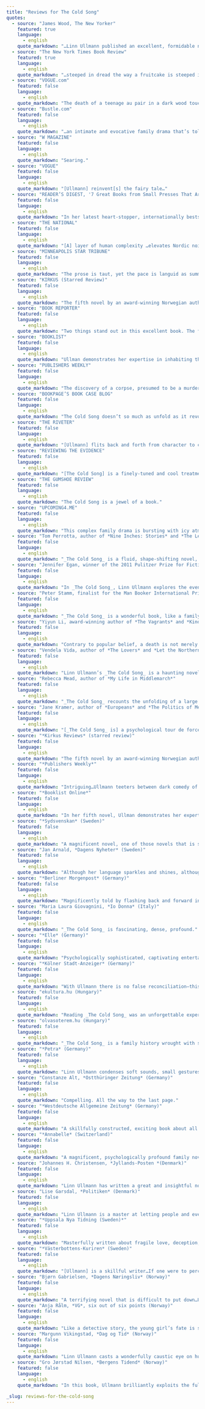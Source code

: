 ```yaml
---
title: "Reviews for The Cold Song"
quotes:
  - source: "James Wood, The New Yorker"
    featured: true
    language:
      - english
    quote_markdown: "…Linn Ullmann published an excellent, formidable novel this year…Ullmann is very good at evoking the peculiar, charged stasis of a household in which mentally active and intellectually vital people are resolutely failing to communicate with each other—the loneliness of communality, in short. She is a very exact writer, who is unsparing of her characters: a tonic, sharp, lyrical, intelligent novelist who deserves to be better-known in English."
  - source: "The New York Times Book Review"
    featured: true
    language:
      - english
    quote_markdown: "…steeped in dread the way a fruitcake is steeped in rum: Every page, every line, seems to glisten with vapors of sumptuous, intoxicating unease…Ullmann’s voice on the page is a lean, tough-minded thing, scrubbed and scoured of sentimentality straight through to the final, Carveresque pages, in which she pulls off an 11th-hour radiance, a tonal shift from minor to major key."
  - source: "VOGUE.com"
    featured: false
    language:
      - english
    quote_markdown: "The death of a teenage au pair in a dark wood touches off Norwegian author Linn Ullmann’s breakout fifth novel, The Cold Song, in which the question of culpability unearths a treasure trove of tantalizing family secrets. Set at an elegant estate on Norway’s seacoast, this spare, irresistibly moody inquiry into one family’s collective memory is populated with richly ambiguous characters."
  - source: "Bustle.com"
    featured: false
    language:
      - english
    quote_markdown: "…an intimate and evocative family drama that’s told like a thriller, and is all the more terrifying for its humanity and realism."
  - source: "W MAGAZINE"
    featured: false
    language:
      - english
    quote_markdown: "Searing."
  - source: "VOGUE"
    featured: false
    language:
      - english
    quote_markdown: "[Ullmann] reinvent[s] the fairy tale…"
  - source: "READER’S DIGEST, '7 Great Books from Small Presses That Are Worth Your Time'"
    featured: false
    language:
      - english
    quote_markdown: "In her latest heart-stopper, internationally bestselling author Ullmann…combines a mysterious murder with a razor-sharp eye for family relationships."
  - source: "THE NATIONAL"
    featured: false
    language:
      - english
    quote_markdown: "[A] layer of human complexity …elevates Nordic noir to something more than simple genre fiction… Norwegian novelist Linn ­Ullmann’s masterful fifth novel The Cold Song, while not technically a crime thriller as such, is something of a case in point – borrowing elements of the genre but combining them with those of a subtle dark domestic drama, she’s written a technically adventurous hybrid that delivers in terms of complexity of characters, the darkness of an original Grimm’s fairy tale and the heightened atmosphere of a tense thriller."
  - source: "MINNEAPOLIS STAR TRIBUNE"
    featured: false
    language:
      - english
    quote_markdown: "The prose is taut, yet the pace is languid as summer in that before-the-storm tension…The real achievement of this novel is Ullmann’s gift to imbue the tension of a thriller via the unease of the mundane… The Cold Song is more a mystery in the way most families tend to be mysteries unto themselves."
  - source: "KIRKUS (Starred Review)"
    featured: false
    language:
      - english
    quote_markdown: "The fifth novel by an award-winning Norwegian author and critic deserves to win her a much larger stateside readership. The latest and best from Ullmann resists categorization, except as a literary page-turner. It’s a murder mystery. It’s a multigenerational psychodrama of a dysfunctional family. And it’s a very dark comedy of manners. Yet the author’s command is such that it never reads like a pastiche or suffers from jarring shifts of tone… [Ullmann] might be best known in this country as the daughter of Ingmar Bergman and Liv Ullmann, but her accomplishment here merits more than recognition by association."
  - source: "BOOK REPORTER"
    featured: false
    language:
      - english
    quote_markdown: "Two things stand out in this excellent book. The first is the seamless movement of multiple complex characters through several years of time plus flashbacks to a tragedy in Siri’s early childhood…The second is the impossibly perfect ending…Leo Tolstoy’s assessment of relationships, All happy families are alike; each unhappy family is unhappy in its own way, rings true in The Cold Song. The ugly secrets and tragic deaths are peculiar to Jenny Brodal and those who surround her, but Linn Ullmann’s careful revelations and delicate timing are evocative and believable to all of us — from happy and unhappy families alike."
  - source: "BOOKLIST"
    featured: false
    language:
      - english
    quote_markdown: "Ullman demonstrates her expertise in inhabiting the minds of complex characters…Readers who appreciate an unconventional narrative flow will find this a deeply moving story of troubled relationships and unsettled memories."
  - source: "PUBLISHERS WEEKLY"
    featured: false
    language:
      - english
    quote_markdown: "The discovery of a corpse, presumed to be a murder victim, comes very early in this involving fifth novel from Ullmann. But it serves mostly as a basis for the author’s subtle and menacing look at family dynamics…Ullmann teeters between dark comedy of manners and genuine psychological thriller, but she consistently captures the telling moments in everyday encounters, and writes seductively complex characters."
  - source: "BOOKPAGE’S BOOK CASE BLOG"
    featured: false
    language:
      - english
    quote_markdown: "The Cold Song doesn’t so much as unfold as it revolves, around the sudden disappearance of Milla, the young and beautiful summer nanny hired to take care of Siri and Jon’s two children. The real ‘meat’ of the novel rests in its keen and unflinching exposure of the inner lives of its characters, revealed in brief narrative spurts that shift back and forth in time. The result is riveting."
  - source: "THE RIVETER"
    featured: false
    language:
      - english
    quote_markdown: "[Ullmann] flits back and forth from character to character with cinematic ease…The Cold Song’s palpability chilled and captivated me in a way no blood splatter could. I didn’t blink."
  - source: "REVIEWING THE EVIDENCE"
    featured: false
    language:
      - english
    quote_markdown: "[The Cold Song] is a finely-tuned and cool treatment of the tensions in a modern family…Lin Ullman is the daughter of Ingmar Bergman and Liv Ullman and the book has something of the quality of the films the two made together. Much is unspoken, much must be inferred, but the psychological atmosphere of the novel settles over the reader and enfolds us, making us determined to find out what we can about these characters who are so vividly alive in all their flaws and imperfections."
  - source: "THE GUMSHOE REVIEW"
    featured: false
    language:
      - english
    quote_markdown: "The Cold Song is a jewel of a book."
  - source: "UPCOMING4.ME"
    featured: false
    language:
      - english
    quote_markdown: "This complex family drama is bursting with icy atmosphere…The Cold Song is beautifully written."
  - source: "Tom Perrotta, author of *Nine Inches: Stories* and *The Leftovers*"
    featured: false
    language:
      - english
    quote_markdown: "_The Cold Song_ is a fluid, shape-shifting novel, a family saga that turns into an erotically charged drama and then takes a darker turn into the terrain of a murder mystery. Linn Ullmann is an unusually talented and sympathetic writer, able to inhabit a wide range of characters and bring them all vividly to life."
  - source: "Jennifer Egan, winner of the 2011 Pulitzer Prize for Fiction and the 2010 National Book Critics Circle Award"
    featured: false
    language:
      - english
    quote_markdown: "In _The Cold Song_, Linn Ullmann explores the events surrounding a young woman’s murder in brief, haunting flashes that imbue the intimacies and betrayals of family life with the brooding magic of a Grimm’s fairy tale. This delicate, mesmerizing work attests to Ullmann’s vast storytelling powers."
  - source: "Peter Stamm, finalist for the Man Booker International Prize 2013 and author of *We’re Flying* and *Seven Years*'"
    featured: false
    language:
      - english
    quote_markdown: "_The Cold Song_ is a wonderful book, like a family album made by a photographer who really cares for his subjects. I love the way Ullmann deals with time and perspective. Her complete freedom to jump from one character to the next and back and forth in time holds the book together as one big picture of a somehow dysfunctional and still completely normal family—a family I loved to spend time with. I admire her ability to slip into the characters of men, women, and children with ease and make them completely believable—the philandering Jon is a masterpiece. The book has the light but also the weight of a Bergman film. It doesn’t offer easy solutions but still has a kind of healing power."
  - source: "Yiyun Li, award-winning author of *The Vagrants* and *Kinder Than Solitude*"
    featured: false
    language:
      - english
    quote_markdown: "Contrary to popular belief, a death is not merely an end but the beginning of a story. The death in _The Cold Song_ opens a Pandora’s box of human emotions, conflicts and deceptions. Readers of this novel will be reminded of the joys and complexities of living. Memories, laughter, gestures, trivialities—everything casts a shadow, and nothing leaves us safe. Linn Ullmann has mastered the art of seeing into the dark mysteries that make us who we are."
  - source: "Vendela Vida, author of *The Lovers* and *Let the Northern Lights Erase Your Name*"
    featured: false
    language:
      - english
    quote_markdown: "Linn Ullmann’s _The Cold Song_ is a haunting novel about all the ways we endeavor to love and be loved, and the many mistakes we can make while trying. It’s suspenseful and beautifully written and so absorbing that I could not put it down. When I finished reading it, I remained in a state of awe."
  - source: "Rebecca Mead, author of *My Life in Middlemarch*"
    featured: false
    language:
      - english
    quote_markdown: "_The Cold Song_ recounts the unfolding of a large tragedy that has already happened—the mysterious disappearance of Milla, an adolescent girl—while also showing the smaller tragedy of a faltering marriage. Combining the tension of a whodunit with the subtlety of a domestic drama, Ullmann’s riveting novel is measured, impeccably observed, and utterly chilling."
  - source: "Jane Kramer, author of *Europeans* and *The Politics of Memory*"
    featured: false
    language:
      - english
    quote_markdown: "[_The Cold Song_ is] a psychological tour de force—not a beat wrong. The ending crept up on me, so quiet and unexpected. It’s a brilliant scene, with everybody locked in character—in the _huit clos_ finality of character—and it hits you the minute you put the book down. I stayed up half last night finishing it, and now I’m sitting bleary-eyed at my desk, paying for the pleasure."
  - source: "*Kirkus Reviews* (starred review)"
    featured: false
    language:
      - english
    quote_markdown: "The fifth novel by an award-winning Norwegian author and critic deserves to win her a much larger stateside readership. The latest and best from Ullmann resists categorization, except as a literary page-turner. It’s a murder mystery. It’s a multigenerational psychodrama of a dysfunctional family. And it’s a very dark comedy of manners. Yet the authors command is such that it never reads like a pastiche or suffers from jarring shifts of tone."
  - source: "*Publishers Weekly*"
    featured: false
    language:
      - english
    quote_markdown: "Intriguing…Ullmann teeters between dark comedy of manners and genuine psychological thriller, but she consistently captures the telling moments in everyday encounters, and writes seductively complex characters."
  - source: "*Booklist Online*"
    featured: false
    language:
      - english
    quote_markdown: "In her fifth novel, Ullman demonstrates her expertise in inhabiting the minds of complex characters, including Milla’s grieving parents; a neighbor who may have been the last to see Milla alive; Siri’s aging mother; Siri’s elder daughter, who has a violent temper; and, of course, the beleaguered couple, Siri and Jon. Readers who appreciate an unconventional narrative flow will find this a deeply moving story of troubled relationships and unsettled memories."
  - source: "*Sydsvenskan* (Sweden)"
    featured: false
    language:
      - english
    quote_markdown: "A magnificent novel, one of those novels that is so good that I wish I hadn’t read it yet, but still had it left to discover."
  - source: "Jan Arnald, *Dagens Nyheter* (Sweden)"
    featured: false
    language:
      - english
    quote_markdown: "Although her language sparkles and shines, although she has a ruthless eye for human failings, although she succeeds in imparting something vital to the vilest of relationships, I would still claim that Linn Ullmann’s strength lies in her structural command … Her distinctive quality as a writer is quite simply—grace. And there is nothing simple about that."
  - source: "*Berliner Morgenpost* (Germany)"
    featured: false
    language:
      - english
    quote_markdown: "Magnificently told by flashing back and forward in time, the novel is bleak, sad, emotional, and highly exciting."
  - source: "Maria Laura Giovagnini, *Io Donna* (Italy)"
    featured: false
    language:
      - english
    quote_markdown: "_The Cold Song_ is fascinating, dense, profound."
  - source: "*Elle* (Germany)"
    featured: false
    language:
      - english
    quote_markdown: "Psychologically sophisticated, captivating entertainment."
  - source: "*Kölner Stadt-Anzeiger* (Germany)"
    featured: false
    language:
      - english
    quote_markdown: "With Ullmann there is no false reconciliation—this, too, makes her novel so utterly convincing."
  - source: "ekultura.hu (Hungary)"
    featured: false
    language:
      - english
    quote_markdown: "Reading _The Cold Song_ was an unforgettable experience. The novel is a remarkably composed puzzle, where the fragmented structure is not an experiment in deconstructing the traditional novel form. The Cold Song is an ingenious game with structural elements. The characters…are real human beings and the depiction of their pain and sorrow serve as…an attempt at a healing process."
  - source: "olvasoterem.hu (Hungary)"
    featured: false
    language:
      - english
    quote_markdown: "_The Cold Song_ is a family history wrought with secrets, pain, and sorrow and the ‘lesson’ is: despite all the hardship, life will go on."
  - source: "*Petra* (Germany)"
    featured: false
    language:
      - english
    quote_markdown: "Linn Ullmann condenses soft sounds, small gestures, and poetry into a splendid novel about the abyss of normality."
  - source: "Constanze Alt, *Ostthüringer Zeitung* (Germany)"
    featured: false
    language:
      - english
    quote_markdown: "Compelling. All the way to the last page."
  - source: "*Westdeutsche Allgemeine Zeitung* (Germany)"
    featured: false
    language:
      - english
    quote_markdown: "A skillfully constructed, exciting book about all that is kept secret in a family."
  - source: "*Annabelle* (Switzerland)"
    featured: false
    language:
      - english
    quote_markdown: "A magnificent, psychologically profound family novel that shows how minor lapses, secrets, and repressed desires can cause a major tragedy."
  - source: "Johannes H. Christensen, *Jyllands-Posten *(Denmark)"
    featured: false
    language:
      - english
    quote_markdown: "Linn Ullmann has written a great and insightful novel…Every character is described with empathy and blindsiding psychological perception, with a story that is skillfully composed."
  - source: "Lise Garsdal, *Politiken* (Denmark)"
    featured: false
    language:
      - english
    quote_markdown: "Linn Ullmann is a master at letting people and events hover and tremble between reality and something else…Has Linn Ullmann ever been so viciously funny as she is here?…The Cold Song has breadth, but also a compelling Nordic gravity."
  - source: "*Uppsala Nya Tidning (Sweden)*"
    featured: false
    language:
      - english
    quote_markdown: "Masterfully written about fragile love, deception, and guilt, and about the difficult art of protecting what is most precious."
  - source: "*Västerbottens-Kuriren* (Sweden)"
    featured: false
    language:
      - english
    quote_markdown: "[Ullmann] is a skillful writer…If one were to perceive traces of a literary inheritance, contemporaries such as Siri Hustvedt and Joyce Carol Oates, or classic authors such as Virginia Woolf, would immediately come to mind."
  - source: "Bjørn Gabrielsen, *Dagens Næringsliv* (Norway)"
    featured: false
    language:
      - english
    quote_markdown: "A terrifying novel that is difficult to put down…Ullmann combines keen everyday observations with an obscure crime, but the dialogues also pose a number of recurring philosophical questions. Where is the border between a lie and a narrative?…an alternately riveting, humorous, and thought-provoking novel that captivates."
  - source: "Anja Rålm, *VG*, six out of six points (Norway)"
    featured: false
    language:
      - english
    quote_markdown: "Like a detective story, the young girl’s fate is slowly revealed and the intensity increases. Not one word or phrase seems redundant, the words flow easily between the pages with exceptional precision. Almost understated, with bizarre and humorous undertones, we are drawn into an Ullmannesque universe that we don’t want to leave."
  - source: "Margunn Vikingstad, *Dag og Tid* (Norway)"
    featured: false
    language:
      - english
    quote_markdown: "Linn Ullmann casts a wonderfully caustic eye on human flaws…With elegant circular movements Ullmann writes her way into all that one cannot talk about in a family.…[Ullmann] stands more in the tradition of the great bourgeois novel (Balzac, Stendhal, Lagerlöf)…A trace of Virginia Woolf can be heard in _The Cold Song_…easy and compelling, [Ullmann] dissects human weakness, grief, and pain."
  - source: "Gro Jørstad Nilsen, *Bergens Tidend* (Norway)"
    featured: false
    language:
      - english
    quote_markdown: "In this book, Ullmann brilliantly exploits the full spectrum of possibilities offered by the polyphonic novel…_The Cold Song_ is a poignant novel about silence, ingeniously composed with open spaces."

_slug: reviews-for-the-cold-song
---
```

